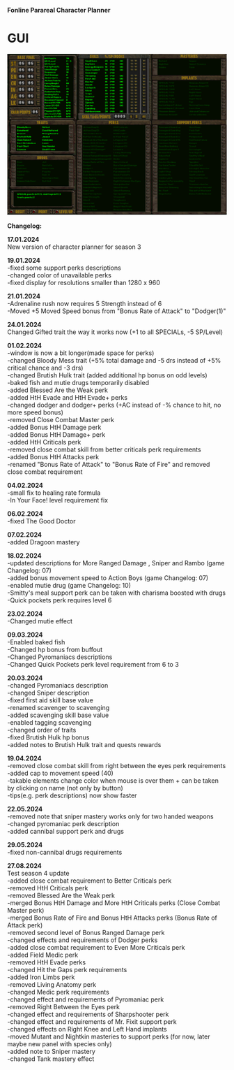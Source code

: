 **Fonline Parareal Character Planner**<br/>


# GUI
![screen](https://github.com/krysztok/Fonline-Parareal-Character-Planner-/blob/main/screenshot.png)


**Changelog:**

**17.01.2024**<br>
New version of character planner for season 3<br>

**19.01.2024**<br>
-fixed some support perks descriptions<br>
-changed color of unavailable perks <br>
-fixed display for resolutions smaller than 1280 x 960<br>

**21.01.2024**<br>
-Adrenaline rush now requires 5 Strength instead of 6<br>
-Moved +5 Moved Speed bonus from "Bonus Rate of Attack" to "Dodger(1)"<br>

**24.01.2024**<br>
Changed Gifted trait the way it works now (+1 to all SPECIALs, -5 SP/Level)<br>

**01.02.2024**<br>
-window is now a bit longer(made space for perks)<br>
-changed Bloody Mess trait (+5% total damage and -5 drs instead of +5% critical chance and -3 drs)<br>
-changed Brutish Hulk trait (added additional hp bonus on odd levels)<br>
-baked fish and mutie drugs temporarily disabled<br>
-added Blessed Are the Weak perk<br>
-added HtH Evade and HtH Evade+ perks<br>
-changed dodger and dodger+ perks (+AC instead of -% chance to hit, no more speed bonus)<br>
-removed Close Combat Master perk<br>
-added Bonus HtH Damage perk<br>
-added Bonus HtH Damage+ perk<br>
-added HtH Criticals perk<br>
-removed close combat skill from better criticals perk requirements<br>
-added Bonus HtH Attacks perk<br>
-renamed "Bonus Rate of Attack" to "Bonus Rate of Fire" and removed close combat requirement<br>

**04.02.2024**<br>
-small fix to healing rate formula<br>
-In Your Face! level requirement fix<br>

**06.02.2024**<br>
-fixed The Good Doctor<br>

**07.02.2024**<br>
-added Dragoon mastery<br>

**18.02.2024**<br>
-updated descriptions for More Ranged Damage , Sniper and Rambo (game Changelog: 07)<br>
-added bonus movement speed to Action Boys (game Changelog: 07)<br>
-enabled mutie drug (game Changelog: 10)<br>
-Smitty's meal support perk can be taken with charisma boosted with drugs<br>
-Quick pockets perk requires level 6 <br>

**23.02.2024**<br>
-Changed mutie effect <br>

**09.03.2024**<br>
-Enabled baked fish <br>
-Changed hp bonus from buffout <br>
-Changed Pyromaniacs descriptions <br>
-Changed Quick Pockets perk level requirement from 6 to 3 <br>

**20.03.2024**<br>
-changed Pyromaniacs description <br>
-changed Sniper description <br>
-fixed first aid skill base value <br>
-renamed scavenger to scavenging <br>
-added scavenging skill base value <br>
-enabled tagging scavenging <br>
-changed order of traits <br>
-fixed Brutish Hulk hp bonus <br>
-added notes to Brutish Hulk trait and quests rewards <br>

**19.04.2024**<br>
-removed close combat skill from right between the eyes perk requirements<br>
-added cap to movement speed (40)<br>
-takable elements change color when mouse is over them + can be taken by clicking on name (not only by button)<br>
-tips(e.g. perk descriptions) now show faster <br>

**22.05.2024**<br>
-removed note that sniper mastery works only for two handed weapons <br>
-changed pyromaniac perk description <br>
-added cannibal support perk and drugs <br>

**29.05.2024**<br>
-fixed non-cannibal drugs requirements <br>

**27.08.2024**<br>
Test season 4 update <br>
-added close combat requirement to Better Criticals perk<br>
-removed HtH Criticals perk<br>
-removed Blessed Are the Weak perk<br>
-merged Bonus HtH Damage and More HtH Criticals perks (Close Combat Master perk)<br>
-merged Bonus Rate of Fire and Bonus HtH Attacks perks (Bonus Rate of Attack perk)<br>
-removed second level of Bonus Ranged Damage perk<br>
-changed effects and requirements of Dodger perks<br>
-added close combat requirement to Even More Criticals perk<br>
-added Field Medic perk<br>
-removed HtH Evade perks<br>
-changed Hit the Gaps perk requirements<br>
-added Iron Limbs perk<br>
-removed Living Anatomy perk<br>
-changed Medic perk requirements<br>
-changed effect and requirements of Pyromaniac perk <br>
-removed Right Between the Eyes perk<br>
-changed effect and requirements of Sharpshooter perk <br>
-changed effect and requirements of Mr. Fixit support perk <br>
-changed effects on Right Knee and Left Hand implants<br>
-moved Mutant and Nightkin masteries to support perks (for now, later maybe new panel with species only)<br>
-added note to Sniper mastery<br>
-changed Tank mastery effect<br>